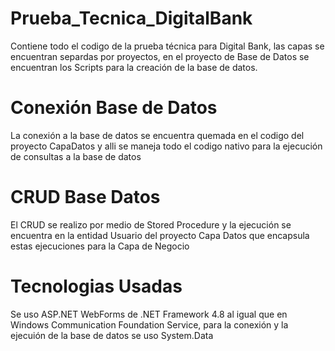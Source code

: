 # Prueba_Tecnica_DigitalBank
Contiene todo el codigo de la prueba técnica para Digital Bank, las capas se encuentran separdas por proyectos, en el proyecto de Base de Datos se encuentran los Scripts para la creación de la base de datos.

# Conexión Base de Datos
La conexión a la base de datos se encuentra quemada en el codigo del proyecto CapaDatos y alli se maneja todo el codigo nativo para la ejecución de consultas a la base de datos

# CRUD Base Datos
El CRUD se realizo por medio de Stored Procedure y la ejecución se encuentra en la entidad Usuario del proyecto Capa Datos que encapsula estas ejecuciones para la Capa de Negocio

# Tecnologias Usadas
Se uso ASP.NET WebForms de .NET Framework 4.8 al igual que en Windows Communication Foundation Service, para la conexión y la ejecuión de la base de datos se uso System.Data
